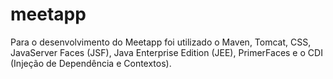 # meetapp
Para o desenvolvimento do Meetapp foi utilizado o Maven, Tomcat, CSS, JavaServer Faces (JSF), Java Enterprise Edition (JEE), PrimerFaces e o CDI (Injeção de Dependência e Contextos).
